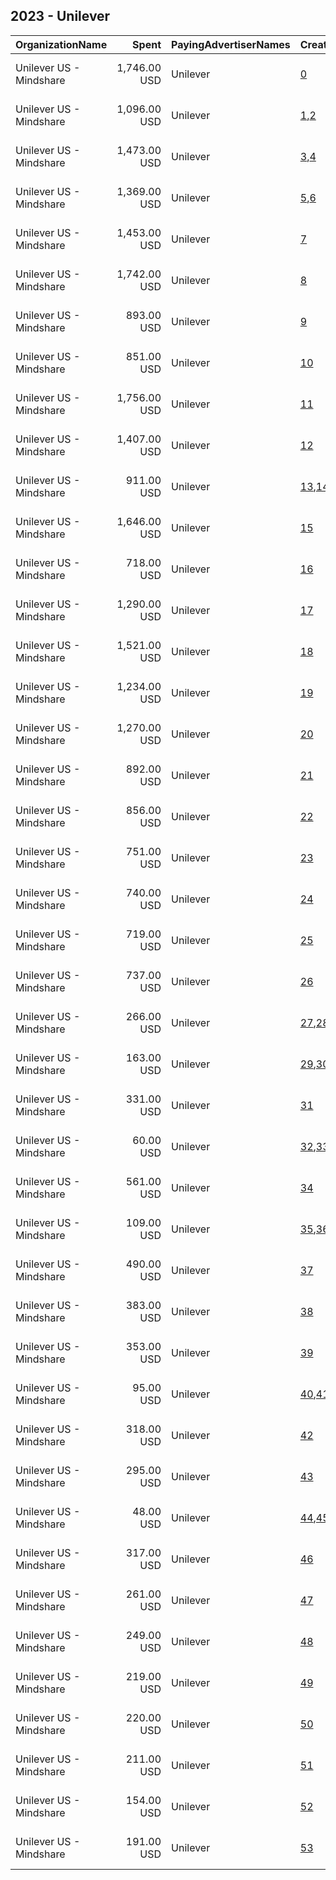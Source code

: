 ## 2023 - Unilever 
|OrganizationName|Spent|PayingAdvertiserNames|CreativeUrls|Impressions|Genders|AgeBrackets|CountryCodes|BillingAddresses|CandidateBallotInformation|
|:---|---:|:---|:---|---:|:---|:---|:---|:---|:---|
|Unilever US - Mindshare|1,746.00 USD|Unilever|[0](https://www.snap.com/political-ads/asset/3aca9bddb98fc76823cb561e96f4c79bc799c6491146b950eb64a1e6e153e130?mediaType=mp4)|546,703|FEMALE|35+|united states|"PO Box 4614 GCS,New York,10163,US"||
|Unilever US - Mindshare|1,096.00 USD|Unilever|[1](https://www.snap.com/political-ads/asset/4aebebae67c78dbf922058c5a2f2676d52053d378a90b3ee51439baf862439aa?mediaType=mp4),[2](https://www.snap.com/political-ads/asset/b65ee7728df92473c37f3462a83128d8e54bca085bb29b5573179b83f4264d62?mediaType=mp4)|484,429|FEMALE|35+|united states|"PO Box 4614 GCS,New York,10163,US"||
|Unilever US - Mindshare|1,473.00 USD|Unilever|[3](https://www.snap.com/political-ads/asset/b0dc207bfc4f3893fcc71bce324d37fa801e90cdb0c019955623195fae95f5d1?mediaType=mp4),[4](https://www.snap.com/political-ads/asset/9a9e8488abf9a79142c88e801165b465e7ae8969e13a1399a4c88711e988e77c?mediaType=mp4)|407,907|FEMALE|35+|united states|"PO Box 4614 GCS,New York,10163,US"||
|Unilever US - Mindshare|1,369.00 USD|Unilever|[5](https://www.snap.com/political-ads/asset/275543d8331b02d43550320bdeb333565baa670cf2124db421d1421beb377c21?mediaType=mp4),[6](https://www.snap.com/political-ads/asset/73ebb7cad30206a2a58000e5edd25e5074485cecdf2cb7cacba65fe817e7bc19?mediaType=mp4)|393,324|FEMALE|35+|united states|"PO Box 4614 GCS,New York,10163,US"||
|Unilever US - Mindshare|1,453.00 USD|Unilever|[7](https://www.snap.com/political-ads/asset/3aca9bddb98fc76823cb561e96f4c79bc799c6491146b950eb64a1e6e153e130?mediaType=mp4)|347,388|FEMALE|35+|united states|"PO Box 4614 GCS,New York,10163,US"||
|Unilever US - Mindshare|1,742.00 USD|Unilever|[8](https://www.snap.com/political-ads/asset/3aca9bddb98fc76823cb561e96f4c79bc799c6491146b950eb64a1e6e153e130?mediaType=mp4)|289,410|FEMALE|35+|united states|"PO Box 4614 GCS,New York,10163,US"||
|Unilever US - Mindshare|893.00 USD|Unilever|[9](https://www.snap.com/political-ads/asset/1762a68eca43e1061ca84d1607217904ea00bd5227b3b8e688aee9368df2a295?mediaType=mp4)|280,854|FEMALE|35+|united states|"PO Box 4614 GCS,New York,10163,US"||
|Unilever US - Mindshare|851.00 USD|Unilever|[10](https://www.snap.com/political-ads/asset/7ba3b33c741be893e18834b6d11108da3b7a5a88327f7894c17a9a92ef452c6d?mediaType=mp4)|267,288|FEMALE|35+|united states|"PO Box 4614 GCS,New York,10163,US"||
|Unilever US - Mindshare|1,756.00 USD|Unilever|[11](https://www.snap.com/political-ads/asset/3aca9bddb98fc76823cb561e96f4c79bc799c6491146b950eb64a1e6e153e130?mediaType=mp4)|243,519|FEMALE|35+|united states|"PO Box 4614 GCS,New York,10163,US"||
|Unilever US - Mindshare|1,407.00 USD|Unilever|[12](https://www.snap.com/political-ads/asset/07aed96ccd3d79fae089d9084d7b8a3d0db4f1dc1e12a18fa4207d295325584e?mediaType=mp4)|240,902|FEMALE|35+|united states|"PO Box 4614 GCS,New York,10163,US"||
|Unilever US - Mindshare|911.00 USD|Unilever|[13](https://www.snap.com/political-ads/asset/f95b87ec25a290197d70aeb2fa6ec0c65b4c4f01a2fb2353ecf8a149145962ee?mediaType=mp4),[14](https://www.snap.com/political-ads/asset/5fede18acd2546b4f7e8b35033827555e96ef2ebb3d82f17643517d5d5c700d2?mediaType=mp4)|183,934|FEMALE|35+|united states|"PO Box 4614 GCS,New York,10163,US"||
|Unilever US - Mindshare|1,646.00 USD|Unilever|[15](https://www.snap.com/political-ads/asset/b8ef3420cf1b8c4079f63330ebb8628df7ced9822659f24e5474731869f09097?mediaType=mp4)|176,668|FEMALE|35+|united states|"PO Box 4614 GCS,New York,10163,US"||
|Unilever US - Mindshare|718.00 USD|Unilever|[16](https://www.snap.com/political-ads/asset/0708bab4517f31ce2e37c858c918af5ca23d6ad194e4a34790152b964215fac1?mediaType=mp4)|172,887|FEMALE|35+|united states|"PO Box 4614 GCS,New York,10163,US"||
|Unilever US - Mindshare|1,290.00 USD|Unilever|[17](https://www.snap.com/political-ads/asset/f4eda074c6d5c8df94bccd91ec6dca21aa14893b79710b3592a51bfe6a8ee610?mediaType=mp4)|151,756|FEMALE|35+|united states|"PO Box 4614 GCS,New York,10163,US"||
|Unilever US - Mindshare|1,521.00 USD|Unilever|[18](https://www.snap.com/political-ads/asset/3aca9bddb98fc76823cb561e96f4c79bc799c6491146b950eb64a1e6e153e130?mediaType=mp4)|146,520|FEMALE|35+|united states|"PO Box 4614 GCS,New York,10163,US"||
|Unilever US - Mindshare|1,234.00 USD|Unilever|[19](https://www.snap.com/political-ads/asset/b872fdb7006756458abf095b9fe62c0d1b52121409b0d40d26fb4adec173f036?mediaType=mp4)|133,869|FEMALE|35+|united states|"PO Box 4614 GCS,New York,10163,US"||
|Unilever US - Mindshare|1,270.00 USD|Unilever|[20](https://www.snap.com/political-ads/asset/84a46eef7b9425a063020af95b77b929be1864ac574619278ff8787669cd0177?mediaType=mp4)|126,401|FEMALE|35+|united states|"PO Box 4614 GCS,New York,10163,US"||
|Unilever US - Mindshare|892.00 USD|Unilever|[21](https://www.snap.com/political-ads/asset/61baaebc90daa3f28c1bab24479f35c739ed182a27350bf068d5c468755071c4?mediaType=mp4)|123,895|FEMALE|35+|united states|"PO Box 4614 GCS,New York,10163,US"||
|Unilever US - Mindshare|856.00 USD|Unilever|[22](https://www.snap.com/political-ads/asset/77bda0d7880d8124bec3b66c0164fa42ed5a61e49d2917ea962e83fde866e439?mediaType=mp4)|119,347|FEMALE|35+|united states|"PO Box 4614 GCS,New York,10163,US"||
|Unilever US - Mindshare|751.00 USD|Unilever|[23](https://www.snap.com/political-ads/asset/3aca9bddb98fc76823cb561e96f4c79bc799c6491146b950eb64a1e6e153e130?mediaType=mp4)|62,577|FEMALE|35+|united states|"PO Box 4614 GCS,New York,10163,US"||
|Unilever US - Mindshare|740.00 USD|Unilever|[24](https://www.snap.com/political-ads/asset/3aca9bddb98fc76823cb561e96f4c79bc799c6491146b950eb64a1e6e153e130?mediaType=mp4)|59,075|FEMALE|35+|united states|"PO Box 4614 GCS,New York,10163,US"||
|Unilever US - Mindshare|719.00 USD|Unilever|[25](https://www.snap.com/political-ads/asset/3aca9bddb98fc76823cb561e96f4c79bc799c6491146b950eb64a1e6e153e130?mediaType=mp4)|58,694|FEMALE|35+|united states|"PO Box 4614 GCS,New York,10163,US"||
|Unilever US - Mindshare|737.00 USD|Unilever|[26](https://www.snap.com/political-ads/asset/3aca9bddb98fc76823cb561e96f4c79bc799c6491146b950eb64a1e6e153e130?mediaType=mp4)|58,553|FEMALE|35+|united states|"PO Box 4614 GCS,New York,10163,US"||
|Unilever US - Mindshare|266.00 USD|Unilever|[27](https://www.snap.com/political-ads/asset/4b2a2e7a87e41056e62ea1033e6d2f76052822c4dfbd787a840b67a5e657b4d1?mediaType=mp4),[28](https://www.snap.com/political-ads/asset/5beca9e5acf605754c7cecf2efcbcbd746e2b07523a89f2d6cb6ade599a19dd0?mediaType=mp4)|54,076|FEMALE|35+|united states|"PO Box 4614 GCS,New York,10163,US"||
|Unilever US - Mindshare|163.00 USD|Unilever|[29](https://www.snap.com/political-ads/asset/bc0eabce0c6d4a948e376b3fdc58240639ab962c9f925a7d0a20cc64a30840b7?mediaType=mp4),[30](https://www.snap.com/political-ads/asset/aa7f77001e20d23ccb23f4da21de1fca4dddd6a9c7603775ff8eab9a28735f71?mediaType=mp4)|52,288|FEMALE|35+|united states|"PO Box 4614 GCS,New York,10163,US"||
|Unilever US - Mindshare|331.00 USD|Unilever|[31](https://www.snap.com/political-ads/asset/2b88afaace52096838c11302331b4692d97450a10cb96bd95f080d1bddb492e3?mediaType=mp4)|48,282|FEMALE|35+|united states|"PO Box 4614 GCS,New York,10163,US"||
|Unilever US - Mindshare|60.00 USD|Unilever|[32](https://www.snap.com/political-ads/asset/99960c05e4f82858a55b4bdb5a26683858fad4ef6c9c165624957391d779db82?mediaType=mp4),[33](https://www.snap.com/political-ads/asset/b762dc642725acafa48606d3a5fefd11f0ec0d7650b7a35d9c916f94f6c1e19e?mediaType=mp4)|37,622|FEMALE|35+|united states|"PO Box 4614 GCS,New York,10163,US"||
|Unilever US - Mindshare|561.00 USD|Unilever|[34](https://www.snap.com/political-ads/asset/3aca9bddb98fc76823cb561e96f4c79bc799c6491146b950eb64a1e6e153e130?mediaType=mp4)|33,195|FEMALE|35+|united states|"PO Box 4614 GCS,New York,10163,US"||
|Unilever US - Mindshare|109.00 USD|Unilever|[35](https://www.snap.com/political-ads/asset/7a1c86f7c5abe66eff929ba56feb96c4fd4b884cac34f4dc570bf9728fbc5c0b?mediaType=mp4),[36](https://www.snap.com/political-ads/asset/efae9f2675f80fc60df078fe2c6eedcc7438f83dae512ec65cb9de987d79ede1?mediaType=mp4)|33,066|FEMALE|35+|united states|"PO Box 4614 GCS,New York,10163,US"||
|Unilever US - Mindshare|490.00 USD|Unilever|[37](https://www.snap.com/political-ads/asset/b053d8fa46795773c9a72b07fb127ace811b34ddb3c4892a280e18d33efe58b3?mediaType=mp4)|32,430|FEMALE|35+|united states|"PO Box 4614 GCS,New York,10163,US"||
|Unilever US - Mindshare|383.00 USD|Unilever|[38](https://www.snap.com/political-ads/asset/34976c8cfa5613e2c6554254c45e6ce2a28cf362e3947e195e0c913ee0aaa5d5?mediaType=mp4)|31,915|FEMALE|35+|united states|"PO Box 4614 GCS,New York,10163,US"||
|Unilever US - Mindshare|353.00 USD|Unilever|[39](https://www.snap.com/political-ads/asset/7df6a198db12084c667ddd3834a8d5f6b48561cb088d7ea413a6e9cc1fb50292?mediaType=mp4)|28,053|FEMALE|35+|united states|"PO Box 4614 GCS,New York,10163,US"||
|Unilever US - Mindshare|95.00 USD|Unilever|[40](https://www.snap.com/political-ads/asset/8cf3ac3dd41dfc709089158f2d6136273fbd9037ad10a1b4f7bb293b3c19d1ce?mediaType=mp4),[41](https://www.snap.com/political-ads/asset/61d854b0d050f6a71665b0e92013d0f6935ed3fdf1b4533e503be153533cb910?mediaType=mp4)|26,064|FEMALE|35+|united states|"PO Box 4614 GCS,New York,10163,US"||
|Unilever US - Mindshare|318.00 USD|Unilever|[42](https://www.snap.com/political-ads/asset/e9c1ad6be75b2a321295ae1fa796d5c4d39666690a3445828b44d04cc9cca495?mediaType=mp4)|25,207|FEMALE|35+|united states|"PO Box 4614 GCS,New York,10163,US"||
|Unilever US - Mindshare|295.00 USD|Unilever|[43](https://www.snap.com/political-ads/asset/116840d05daf8d0cbf10c99ee35c9f6f6843b5175b6eeb41f575a3b079dacaa0?mediaType=mp4)|24,650|FEMALE|35+|united states|"PO Box 4614 GCS,New York,10163,US"||
|Unilever US - Mindshare|48.00 USD|Unilever|[44](https://www.snap.com/political-ads/asset/10ef70850fc3a943c18d2526bcb8efff97c47a5e90b424a6264037069171058d?mediaType=mp4),[45](https://www.snap.com/political-ads/asset/0fc811ee8c7f6d499506592dcdd74a0eb6db54c339f839332f679dbc786cefc5?mediaType=mp4)|22,858|FEMALE|35+|united states|"PO Box 4614 GCS,New York,10163,US"||
|Unilever US - Mindshare|317.00 USD|Unilever|[46](https://www.snap.com/political-ads/asset/3baae4de443ca2eeb07755084b884d90ef8f10c3b2c4a0ee2ac4f12877d125e7?mediaType=mp4)|21,540|FEMALE|35+|united states|"PO Box 4614 GCS,New York,10163,US"||
|Unilever US - Mindshare|261.00 USD|Unilever|[47](https://www.snap.com/political-ads/asset/35e16e8bb86c5a770bce0c061638911a0167a81cfd22cdc62e9a99b40dbc0273?mediaType=mp4)|20,750|FEMALE|35+|united states|"PO Box 4614 GCS,New York,10163,US"||
|Unilever US - Mindshare|249.00 USD|Unilever|[48](https://www.snap.com/political-ads/asset/31d92998ebc831321fdcbd7a3cfcd4b0804d39817008d242d075235171e7686f?mediaType=mp4)|19,711|FEMALE|35+|united states|"PO Box 4614 GCS,New York,10163,US"||
|Unilever US - Mindshare|219.00 USD|Unilever|[49](https://www.snap.com/political-ads/asset/d294c317eb0a8e710611978ebf648e577712184ac93832c59000f531904b6921?mediaType=mp4)|17,376|FEMALE|35+|united states|"PO Box 4614 GCS,New York,10163,US"||
|Unilever US - Mindshare|220.00 USD|Unilever|[50](https://www.snap.com/political-ads/asset/77c9d557196cf35f059348d24d6a8424ae0f26bd235e35465b825a7b820bd1a3?mediaType=mp4)|14,299|FEMALE|35+|united states|"PO Box 4614 GCS,New York,10163,US"||
|Unilever US - Mindshare|211.00 USD|Unilever|[51](https://www.snap.com/political-ads/asset/69bd6166245bf2850670150cf3173d3431f6a88ac272d7599ee4597e23696826?mediaType=mp4)|13,288|FEMALE|35+|united states|"PO Box 4614 GCS,New York,10163,US"||
|Unilever US - Mindshare|154.00 USD|Unilever|[52](https://www.snap.com/political-ads/asset/f730034abf4464ea5213ec43a716c40cf999b5253494698b5df7e21271aa2534?mediaType=mp4)|12,484|FEMALE|35+|united states|"PO Box 4614 GCS,New York,10163,US"||
|Unilever US - Mindshare|191.00 USD|Unilever|[53](https://www.snap.com/political-ads/asset/fdba2346667287151918cec216c4ea862aa1f52c36c8d1ac1bb9a15cd3f06f04?mediaType=mp4)|11,833|FEMALE|35+|united states|"PO Box 4614 GCS,New York,10163,US"||
